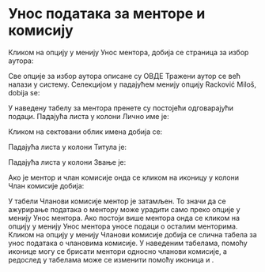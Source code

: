 # Унос података за менторе и комисију
 
Кликом на опцију у менију Унос ментора, добија се страница за избор аутора: 
 
Све опције за избор аутора описане су ОВДЕ
Тражени аутор се већ налази у систему. Селекцијом у падајућем менију опцију Racković Miloš, dobija se:
 
У наведену табелу за ментора пренете су постојећи одговарајући подаци. Падајућа листа у колони Лично име је:
 
Кликом на сектовани облик имена добија се: 
 
Падајућа листа у колони Титула је:
 
Падајућа листа у колони Звање је:
 
Ако је ментор и члан комисије онда се кликом на иконицу у колони Члан комисије добија: 
 
У табели Чланови комисије ментор је затамљен. То значи да се ажурирање података о ментору може урадити само преко опције у менију Унос ментора. Ако постоји више ментора онда се кликом на опцију у менију Унос ментора уносе подаци о осталим менторима. 
Кликом на опцију у менију Чланови комисије добија се слична табела за унос података о члановима комисије. 
У наведеним табелама, помоћу иконице   могу се брисати ментори односно чланови комисије, а  редослед у табелама може се изменити помоћу иконица   и  . 

